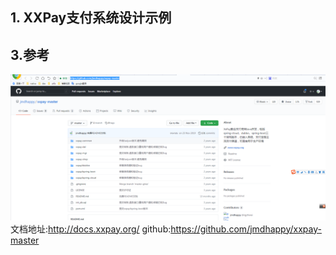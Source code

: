 ## 1. XXPay支付系统设计示例

## 3.参考

![](/static/image/微信截图_20201214142442.png)  
文档地址:http://docs.xxpay.org/
github:https://github.com/jmdhappy/xxpay-master


